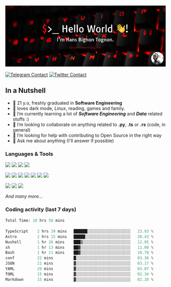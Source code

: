 ![Cover](assets/gh-readme-cover.png)

[![Telegram Contact](https://img.shields.io/badge/Telegram-%230088CC.svg?style=for-the-badge&logo=telegram&logoColor=white)](https://t.me/hanstobi) [![Twitter Contact](https://img.shields.io/badge/Twitter-%2308A0E9.svg?style=for-the-badge&logo=twitter&logoColor=white)](https://twitter.com/_tobihans)

## In a Nutshell
- 👤 21 y.o, freshly graduated in **Software Engineering**
- 🖤 loves dark mode, *Linux*, reading, games and family.
- 🌱 I’m currently learning a lot of ***Software Engineering*** and ***Data*** related stuffs :)
- 👯 I’m looking to collaborate on anything related to **.py**, **.ts** or **.rs** (code, in general)
- 🤔 I’m looking for help with contributing to Open Source in the right way
- 💬 Ask me about anything (I'll answer if possible)

### Languages & Tools
![](https://img.shields.io/badge/Linux-%23eab30f.svg?style=for-the-badge&logo=linux&logoColor=black) ![](https://img.shields.io/badge/Git-%23e54a2f.svg?style=for-the-badge&logo=git&logoColor=white) ![](https://img.shields.io/badge/Github-%231a1d21.svg?style=for-the-badge&logo=github&logoColor=white) ![](https://img.shields.io/badge/Docker-%230394f0.svg?style=for-the-badge&logo=docker&logoColor=white)

![](https://img.shields.io/badge/C-%231a1d21.svg?style=for-the-badge&logo=C&logoColor=white) ![](https://img.shields.io/badge/TypeScript-%230074c2.svg?style=for-the-badge&logo=typescript&logoColor=white) ![](https://img.shields.io/badge/Python-%23f0c540.svg?style=for-the-badge&logo=python) ![](https://img.shields.io/badge/Rust-%23ea4800.svg?style=for-the-badge&logo=rust) ![](https://img.shields.io/badge/Php-%237175aa.svg?style=for-the-badge&logo=php&logoColor=white) ![](https://img.shields.io/badge/HTML-%23d84924.svg?style=for-the-badge&logo=html5&logoColor=white) ![](https://img.shields.io/badge/Scss-%23c45f92.svg?style=for-the-badge&logo=sass&logoColor=white)

![](https://img.shields.io/badge/Vue-%23314559.svg?style=for-the-badge&logo=vue.js) ![](https://img.shields.io/badge/Laravel-%23e54a2f.svg?style=for-the-badge&logo=laravel&logoColor=white) ![](https://img.shields.io/badge/Adonis-%235a45ff.svg?style=for-the-badge&logo=adonisjs)

*And many more...*

### Coding activity (last 7 days)
<!--START_SECTION:waka-->

```python
Total Time: 10 hrs 58 mins

TypeScript    2 hrs 39 mins   ██████░░░░░░░░░░░░░░░░░░░   23.93 %
Astro         2 hrs 15 mins   █████░░░░░░░░░░░░░░░░░░░░   20.43 %
Nushell       1 hr 26 mins    ███▒░░░░░░░░░░░░░░░░░░░░░   12.95 %
sh            1 hr 13 mins    ██▓░░░░░░░░░░░░░░░░░░░░░░   11.00 %
Bash          1 hr 11 mins    ██▓░░░░░░░░░░░░░░░░░░░░░░   10.78 %
conf          22 mins         █░░░░░░░░░░░░░░░░░░░░░░░░   03.36 %
JSON          21 mins         ▓░░░░░░░░░░░░░░░░░░░░░░░░   03.17 %
YAML          20 mins         ▓░░░░░░░░░░░░░░░░░░░░░░░░   03.07 %
TOML          15 mins         ▓░░░░░░░░░░░░░░░░░░░░░░░░   02.34 %
Markdown      15 mins         ▓░░░░░░░░░░░░░░░░░░░░░░░░   02.28 %
```

<!--END_SECTION:waka-->
